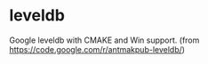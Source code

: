 leveldb
=======

Google leveldb with CMAKE and Win support. (from https://code.google.com/r/antmakpub-leveldb/)
